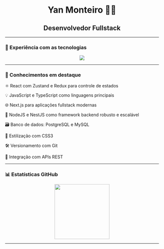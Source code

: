 <h1 align="center">Yan Monteiro 👨‍💻</h1>
<h2 align="center">Desenvolvedor Fullstack </h2>

---
### 🚀 Experiência com as tecnologias

<div align="center"> 
  <img src="https://skillicons.dev/icons?i=html,tailwindcss,js,ts,react,nextjs,nestjs,postgres,mysql,git" /> 
</div>

---

### 🧠 Conhecimentos em destaque

⚛️ React com Zustand e Redux para controle de estados

💡 JavaScript e TypeScript como linguagens principais

🌐 Next.js para aplicações fullstack modernas

🚀 NodeJS e NestJS como framework backend robusto e escalável

🗃️ Banco de dados: PostgreSQL e MySQL

🎨 Estilização com CSS3

🛠️ Versionamento com Git

🔗 Integração com APIs REST

---

### 📊 Estatísticas GitHub

<p align="center">
  <img height="180em" src="https://github-readme-stats.vercel.app/api/top-langs/?username=yanalmeida2411&layout=compact&theme=tokyonight" />
</p>

---
